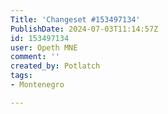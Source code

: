 ```yaml
---
Title: 'Changeset #153497134'
PublishDate: 2024-07-03T11:14:57Z
id: 153497134
user: Opeth MNE
comment: ''
created_by: Potlatch
tags:
- Montenegro

---
```

